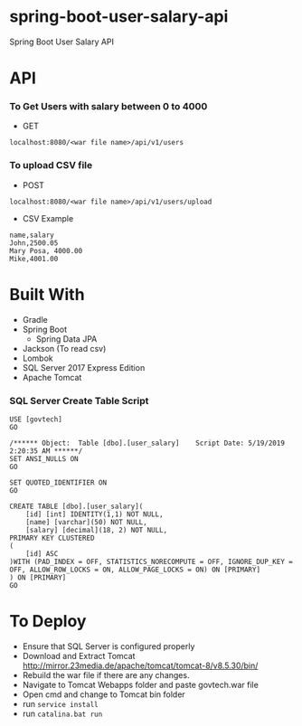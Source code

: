 # spring-boot-user-salary-api
Spring Boot User Salary API

# API
### To Get Users with salary between 0 to 4000
* GET
```
localhost:8080/<war file name>/api/v1/users
```

### To upload CSV file
* POST
```
localhost:8080/<war file name>/api/v1/users/upload
```
* CSV Example
```
name,salary
John,2500.05
Mary Posa, 4000.00
Mike,4001.00
```

# Built With

* Gradle
* Spring Boot
  * Spring Data JPA
* Jackson (To read csv)
* Lombok
* SQL Server 2017 Express Edition
* Apache Tomcat


### SQL Server Create Table Script 
```
USE [govtech]
GO

/****** Object:  Table [dbo].[user_salary]    Script Date: 5/19/2019 2:20:35 AM ******/
SET ANSI_NULLS ON
GO

SET QUOTED_IDENTIFIER ON
GO

CREATE TABLE [dbo].[user_salary](
	[id] [int] IDENTITY(1,1) NOT NULL,
	[name] [varchar](50) NOT NULL,
	[salary] [decimal](18, 2) NOT NULL,
PRIMARY KEY CLUSTERED 
(
	[id] ASC
)WITH (PAD_INDEX = OFF, STATISTICS_NORECOMPUTE = OFF, IGNORE_DUP_KEY = OFF, ALLOW_ROW_LOCKS = ON, ALLOW_PAGE_LOCKS = ON) ON [PRIMARY]
) ON [PRIMARY]
GO

```

# To Deploy
* Ensure that SQL Server is configured properly
* Download and Extract Tomcat http://mirror.23media.de/apache/tomcat/tomcat-8/v8.5.30/bin/
* Rebuild the war file if there are any changes.
* Navigate to Tomcat Webapps folder and paste govtech.war file
* Open cmd and change to Tomcat bin folder
* run ```service install```
* run ```catalina.bat run```



